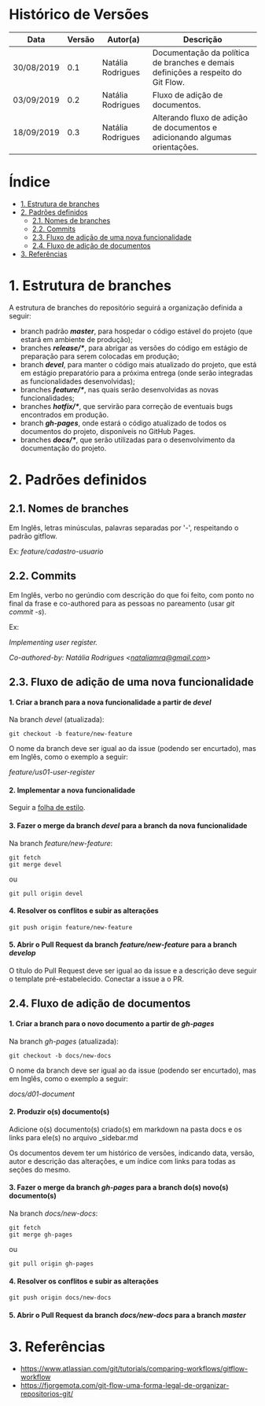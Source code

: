 # Histórico de Versões

| Data | Versão | Autor(a) | Descrição |
| - | - | - | - |
| 30/08/2019 | 0.1 |Natália Rodrigues | Documentação da política de branches e demais definições a respeito do Git Flow. |
|03/09/2019 | 0.2 | Natália Rodrigues | Fluxo de adição de documentos. |
| 18/09/2019 | 0.3 | Natália Rodrigues | Alterando fluxo de adição de documentos e adicionando algumas orientações. |


# Índice

* [1. Estrutura de branches](#_1-Estrutura-de-branches)
* [2. Padrões definidos](#_2-Padrões-definidos)
    * [2.1. Nomes de branches](#_21-Nomes-de-branches)
    * [2.2. Commits](#_22-Commits)
    * [2.3. Fluxo de adição de uma nova funcionalidade](#_23-Fluxo-de-adição-de-uma-nova-funcionalidade)
    * [2.4. Fluxo de adição de documentos](#_24-Fluxo-de-adição-de-documentos)
* [3. Referências](#_3-Referências)
    

# 1. Estrutura de branches

A estrutura de branches do repositório seguirá a organização definida a seguir:

* branch padrão **_master_**, para hospedar o código estável do projeto (que estará em ambiente de produção); 
* branches **_release/*_**, para  abrigar as versões do código em estágio de preparação para serem colocadas em produção; 
* branch **_devel_**, para manter o código mais atualizado do projeto, que está em estágio preparatório para a próxima entrega (onde serão integradas as funcionalidades desenvolvidas); 
* branches **_feature/*_**, nas quais serão desenvolvidas as novas funcionalidades; 
* branches **_hotfix/*_**, que servirão para correção de eventuais bugs encontrados em produção.
* branch **_gh-pages_**, onde estará o código atualizado de todos os documentos do projeto, disponíveis no GitHub Pages.
* branches **_docs/*_**, que serão utilizadas para o desenvolvimento da documentação do projeto.


# 2. Padrões definidos

## 2.1. Nomes de branches

Em Inglês, letras minúsculas, palavras separadas por '-', respeitando o padrão gitflow. 

Ex: _feature/cadastro-usuario_


## 2.2. Commits

Em Inglês, verbo no gerúndio com descrição do que foi feito, com ponto no final da frase e co-authored para as pessoas no pareamento (usar _git commit -s_). 

Ex:

_Implementing user register._

_Co-authored-by: Natália Rodrigues <nataliamrq@gmail.com\>_


## 2.3. Fluxo de adição de uma nova funcionalidade

#### 1. Criar a branch para a nova funcionalidade a partir de _devel_

Na branch _devel_ (atualizada):

`git checkout -b feature/new-feature`

O nome da branch deve ser igual ao da issue (podendo ser encurtado), mas em Inglês, como o exemplo a seguir:

_feature/us01-user-register_

#### 2. Implementar a nova funcionalidade

Seguir a [folha de estilo]().

#### 3. Fazer o merge da branch _devel_ para a branch da nova funcionalidade

Na branch _feature/new-feature_:

`git fetch`<br>
`git merge devel`

ou

`git pull origin devel`

#### 4. Resolver os conflitos e subir as alterações

`git push origin feature/new-feature`

#### 5. Abrir o Pull Request da branch _feature/new-feature_ para a branch _develop_

O título do Pull Request deve ser igual ao da issue e a descrição deve seguir o template pré-estabelecido. Conectar a issue a o PR.


## 2.4. Fluxo de adição de documentos

#### 1. Criar a branch para o novo documento a partir de _gh-pages_

Na branch _gh-pages_ (atualizada):

`git checkout -b docs/new-docs`

O nome da branch deve ser igual ao da issue (podendo ser encurtado), mas em Inglês, como o exemplo a seguir:

_docs/d01-document_

#### 2. Produzir o(s) documento(s)

Adicione o(s) documento(s) criado(s) em markdown na pasta docs e os links para ele(s) no arquivo _sidebar.md

Os documentos devem ter um histórico de versões, indicando data, versão, autor e descrição das alterações, e um índice com links para todas as seções do mesmo.

#### 3. Fazer o merge da branch _gh-pages_ para a branch do(s) novo(s) documento(s)

Na branch _docs/new-docs_:

`git fetch`<br>
`git merge gh-pages`

ou

`git pull origin gh-pages`

#### 4. Resolver os conflitos e subir as alterações

`git push origin docs/new-docs`

#### 5. Abrir o Pull Request da branch _docs/new-docs_ para a branch _master_


# 3. Referências

* https://www.atlassian.com/git/tutorials/comparing-workflows/gitflow-workflow
* https://fjorgemota.com/git-flow-uma-forma-legal-de-organizar-repositorios-git/